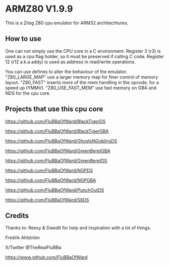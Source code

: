 # ARMZ80 V1.9.9

This is a Zilog Z80 cpu emulator for ARM32 architechtures.

## How to use

One can not simply use the CPU core in a C environment.
Register 3 (r3) is used as a cpu flag holder, so it must be preserved if calling
C code. Register 12 (r12 a.k.a addy) is used as address in read/write operations.

You can use defines to alter the behaviour of the emulator.
"Z80_LARGE_MAP" use a larger memory map for finer control of memory layout.
"Z80_FAST" inserts more of the mem handling in the opcode, for a speed up (YMMV).
"Z80_USE_FAST_MEM" use fast memory on GBA and NDS for the cpu core.

## Projects that use this cpu core

https://github.com/FluBBaOfWard/BlackTigerDS

https://github.com/FluBBaOfWard/BlackTigerGBA

https://github.com/FluBBaOfWard/GhostsNGoblinsDS

https://github.com/FluBBaOfWard/GreenBeretGBA

https://github.com/FluBBaOfWard/GreenBeretDS

https://github.com/FluBBaOfWard/NGPDS

https://github.com/FluBBaOfWard/NGPGBA

https://github.com/FluBBaOfWard/PunchOutDS

https://github.com/FluBBaOfWard/S8DS

## Credits

Thanks to:
Reesy & Dwedit for help and inspiration with a lot of things.

Fredrik Ahlström

X/Twitter @TheRealFluBBa

https://www.github.com/FluBBaOfWard
